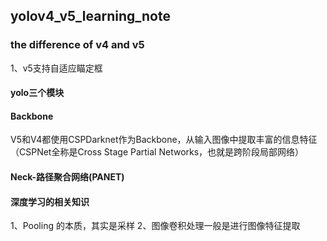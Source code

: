 ## yolov4_v5_learning_note
### the difference of v4 and v5
1、v5支持自适应瞄定框

#### yolo三个模块
#### Backbone
V5和V4都使用CSPDarknet作为Backbone，从输入图像中提取丰富的信息特征（CSPNet全称是Cross Stage Partial Networks，也就是跨阶段局部网络）

#### Neck-路径聚合网络(PANET)




#### 深度学习的相关知识
1、Pooling 的本质，其实是采样
2、图像卷积处理一般是进行图像特征提取
